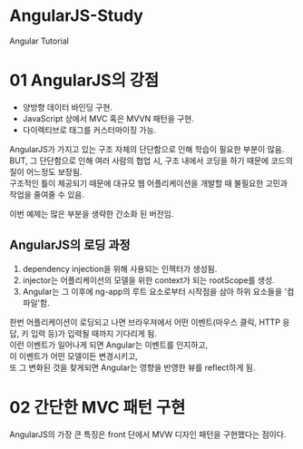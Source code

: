 # AngularJS-Study
Angular Tutorial

# 01 AngularJS의 강점
- 양방향 데이터 바인딩 구현.
- JavaScript 상에서 MVC 혹은 MVVN 패턴을 구현.
- 다이렉티브로 태그를 커스터마이징 가능.

AngularJS가 가지고 있는 구조 자체의 단단함으로 인해 학습이 필요한 부분이 많음.  
BUT, 그 단단함으로 인해 여러 사람의 협업 시, 
구조 내에서 코딩을 하기 때문에 코드의 질이 어느정도 보장됨.  
구조적인 틀이 제공되기 때문에 대규모 웹 어플리케이션을 개발할 때 불필요한 고민과 작업을 줄여줄 수 있음.
  
이번 예제는 많은 부분을 생략한 간소화 된 버전임.  

## AngularJS의 로딩 과정
1. dependency injection을 위해 사용되는 인젝터가 생성됨.
2. injector는 어플리케이션의 모델을 위한 context가 되는 rootScope를 생성.
3. Angular는 그 이후에 ng-app의 루트 요소로부터 시작점을 삼아 하위 요소들을 '컴파일'함.

한번 어플리케이션이 로딩되고 나면 브라우져에서 어떤 이벤트(마우스 클릭, HTTP 응답, 키 입력 등)가 입력될 때까지 기다리게 됨.  
이런 이벤트가 일어나게 되면 Angular는 이벤트를 인지하고,  
이 이벤트가 어떤 모델이든 변경시키고,  
또 그 변화된 것을 찾게되면 Angular는 영향을 반영한 뷰를 reflect하게 됨.  

# 02 간단한 MVC 패턴 구현
AngularJS의 가장 큰 특징은 front 단에서 MVW 디자인 패턴을 구현했다는 점이다.
